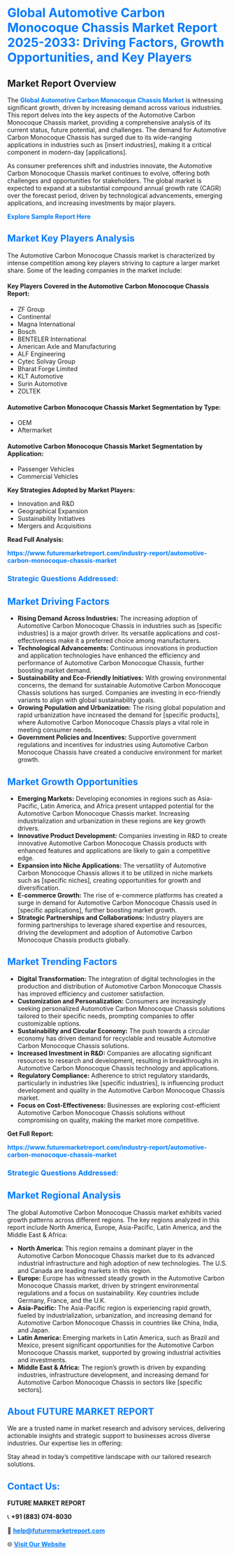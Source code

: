 <h1 style="color: #007BFF;">Global Automotive Carbon Monocoque Chassis Market Report 2025-2033: Driving Factors, Growth Opportunities, and Key Players</h1>

<section id="overview">
<h2>Market Report Overview</h2>
<p>The <a href="https://www.futuremarketreport.com/industry-report/automotive-carbon-monocoque-chassis-market" style="color: #007BFF; text-decoration: none;"><strong>Global Automotive Carbon Monocoque Chassis Market</strong></a> is witnessing significant growth, driven by increasing demand across various industries. This report delves into the key aspects of the Automotive Carbon Monocoque Chassis market, providing a comprehensive analysis of its current status, future potential, and challenges. The demand for Automotive Carbon Monocoque Chassis has surged due to its wide-ranging applications in industries such as [insert industries], making it a critical component in modern-day [applications].</p>
<p>As consumer preferences shift and industries innovate, the Automotive Carbon Monocoque Chassis market continues to evolve, offering both challenges and opportunities for stakeholders. The global market is expected to expand at a substantial compound annual growth rate (CAGR) over the forecast period, driven by technological advancements, emerging applications, and increasing investments by major players.</p>
</section>

<section id="overview">
<p><a href="https://www.futuremarketreport.com/request-sample/reportId=41277" style="color: #007BFF; text-decoration: none;"><strong>Explore Sample Report Here</strong></a></p>
</section>

<section id="key-players">
<h2 style="color: #007BFF;">Market Key Players Analysis</h2>
<p>The Automotive Carbon Monocoque Chassis market is characterized by intense competition among key players striving to capture a larger market share. Some of the leading companies in the market include:</p>
<h4>Key Players Covered in the Automotive Carbon Monocoque Chassis Report:</h4>
<ul><li>ZF Group</li><li>Continental</li><li>Magna International</li><li>Bosch</li><li>BENTELER International</li><li>American Axle and Manufacturing</li><li>ALF Engineering</li><li>Cytec Solvay Group</li><li>Bharat Forge Limited</li><li>KLT Automotive</li><li>Surin Automotive</li><li>ZOLTEK</li></ul>
<h4>Automotive Carbon Monocoque Chassis Market Segmentation by Type:</h4>
<ul><li>OEM</li><li>Aftermarket</li></ul>

<h4>Automotive Carbon Monocoque Chassis Market Segmentation by Application:</h4>
<ul><li>Passenger Vehicles</li><li>Commercial Vehicles</li></ul>
<p><strong>Key Strategies Adopted by Market Players:</strong></p>
<ul>
<li>Innovation and R&D</li>
<li>Geographical Expansion</li>
<li>Sustainability Initiatives</li>
<li>Mergers and Acquisitions</li>
</ul>
</section>

<section>
<p><strong>Read Full Analysis: </strong></p><a href="https://www.futuremarketreport.com/industry-report/automotive-carbon-monocoque-chassis-market" style="color: #007BFF; text-decoration: none;"><strong>https://www.futuremarketreport.com/industry-report/automotive-carbon-monocoque-chassis-market</strong></a>
<h3 style="color: #007BFF;">Strategic Questions Addressed:</h3>
</section>

<section id="driving-factors">
<h2 style="color: #007BFF;">Market Driving Factors</h2>
<ul>
<li><strong>Rising Demand Across Industries:</strong> The increasing adoption of Automotive Carbon Monocoque Chassis in industries such as [specific industries] is a major growth driver. Its versatile applications and cost-effectiveness make it a preferred choice among manufacturers.</li>
<li><strong>Technological Advancements:</strong> Continuous innovations in production and application technologies have enhanced the efficiency and performance of Automotive Carbon Monocoque Chassis, further boosting market demand.</li>
<li><strong>Sustainability and Eco-Friendly Initiatives:</strong> With growing environmental concerns, the demand for sustainable Automotive Carbon Monocoque Chassis solutions has surged. Companies are investing in eco-friendly variants to align with global sustainability goals.</li>
<li><strong>Growing Population and Urbanization:</strong> The rising global population and rapid urbanization have increased the demand for [specific products], where Automotive Carbon Monocoque Chassis plays a vital role in meeting consumer needs.</li>
<li><strong>Government Policies and Incentives:</strong> Supportive government regulations and incentives for industries using Automotive Carbon Monocoque Chassis have created a conducive environment for market growth.</li>
</ul>
</section>

<section id="growth-opportunities">
<h2 style="color: #007BFF;">Market Growth Opportunities</h2>
<ul>
<li><strong>Emerging Markets:</strong> Developing economies in regions such as Asia-Pacific, Latin America, and Africa present untapped potential for the Automotive Carbon Monocoque Chassis market. Increasing industrialization and urbanization in these regions are key growth drivers.</li>
<li><strong>Innovative Product Development:</strong> Companies investing in R&D to create innovative Automotive Carbon Monocoque Chassis products with enhanced features and applications are likely to gain a competitive edge.</li>
<li><strong>Expansion into Niche Applications:</strong> The versatility of Automotive Carbon Monocoque Chassis allows it to be utilized in niche markets such as [specific niches], creating opportunities for growth and diversification.</li>
<li><strong>E-commerce Growth:</strong> The rise of e-commerce platforms has created a surge in demand for Automotive Carbon Monocoque Chassis used in [specific applications], further boosting market growth.</li>
<li><strong>Strategic Partnerships and Collaborations:</strong> Industry players are forming partnerships to leverage shared expertise and resources, driving the development and adoption of Automotive Carbon Monocoque Chassis products globally.</li>
</ul>
</section>

<section id="trending-factors">
<h2 style="color: #007BFF;">Market Trending Factors</h2>
<ul>
<li><strong>Digital Transformation:</strong> The integration of digital technologies in the production and distribution of Automotive Carbon Monocoque Chassis has improved efficiency and customer satisfaction.</li>
<li><strong>Customization and Personalization:</strong> Consumers are increasingly seeking personalized Automotive Carbon Monocoque Chassis solutions tailored to their specific needs, prompting companies to offer customizable options.</li>
<li><strong>Sustainability and Circular Economy:</strong> The push towards a circular economy has driven demand for recyclable and reusable Automotive Carbon Monocoque Chassis solutions.</li>
<li><strong>Increased Investment in R&D:</strong> Companies are allocating significant resources to research and development, resulting in breakthroughs in Automotive Carbon Monocoque Chassis technology and applications.</li>
<li><strong>Regulatory Compliance:</strong> Adherence to strict regulatory standards, particularly in industries like [specific industries], is influencing product development and quality in the Automotive Carbon Monocoque Chassis market.</li>
<li><strong>Focus on Cost-Effectiveness:</strong> Businesses are exploring cost-efficient Automotive Carbon Monocoque Chassis solutions without compromising on quality, making the market more competitive.</li>
</ul>
</section>

<section>
<p><strong>Get Full Report: </strong></p><a href="https://www.futuremarketreport.com/industry-report/automotive-carbon-monocoque-chassis-market" style="color: #007BFF; text-decoration: none;"><strong>https://www.futuremarketreport.com/industry-report/automotive-carbon-monocoque-chassis-market</strong></a>
<h3 style="color: #007BFF;">Strategic Questions Addressed:</h3>
</section>


<section id="regional-analysis">
<h2 style="color: #007BFF;">Market Regional Analysis</h2>
<p>The global Automotive Carbon Monocoque Chassis market exhibits varied growth patterns across different regions. The key regions analyzed in this report include North America, Europe, Asia-Pacific, Latin America, and the Middle East & Africa:</p>
<ul>
<li><strong>North America:</strong> This region remains a dominant player in the Automotive Carbon Monocoque Chassis market due to its advanced industrial infrastructure and high adoption of new technologies. The U.S. and Canada are leading markets in this region.</li>
<li><strong>Europe:</strong> Europe has witnessed steady growth in the Automotive Carbon Monocoque Chassis market, driven by stringent environmental regulations and a focus on sustainability. Key countries include Germany, France, and the U.K.</li>
<li><strong>Asia-Pacific:</strong> The Asia-Pacific region is experiencing rapid growth, fueled by industrialization, urbanization, and increasing demand for Automotive Carbon Monocoque Chassis in countries like China, India, and Japan.</li>
<li><strong>Latin America:</strong> Emerging markets in Latin America, such as Brazil and Mexico, present significant opportunities for the Automotive Carbon Monocoque Chassis market, supported by growing industrial activities and investments.</li>
<li><strong>Middle East & Africa:</strong> The region’s growth is driven by expanding industries, infrastructure development, and increasing demand for Automotive Carbon Monocoque Chassis in sectors like [specific sectors].</li>
</ul>
</section>

<footer>
<h2 style="color: #007BFF;">About FUTURE MARKET REPORT</h2>
<p>We are a trusted name in market research and advisory services, delivering actionable insights and strategic support to businesses across diverse industries. Our expertise lies in offering:</p>

<p>Stay ahead in today’s competitive landscape with our tailored research solutions.</p>

<h2 style="color: #007BFF;">Contact Us:</h2>
<p><strong>FUTURE MARKET REPORT</strong></p>
<p>📞 <strong>+91 (883) 074-8030</strong></p>
<p>📧 <strong><a href="mailto:help@futuremarketreport.com" style="color: #007BFF;">help@futuremarketreport.com</a></strong></p>
<p>🌐 <strong><a href="https://www.futuremarketreport.com/" style="color: #007BFF;">Visit Our Website</a></strong></p>
</footer>